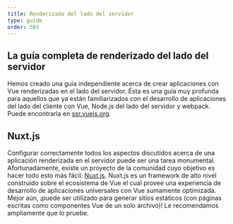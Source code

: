 ```yaml
---
title: Renderizado del lado del servidor
type: guide
order: 503
---
```


## La guía completa de renderizado del lado del servidor

Hemos creado una guía independiente acerca de crear aplicaciones con Vue renderizadas en el lado del servidor. Ésta es una guía muy profunda para aquellos que ya están familiarizados con el desarrollo de aplicaciones del lado del cliente con Vue, Node.js del lado del servidor y webpack. Puede encontrarla en [ssr.vuejs.org](https://ssr.vuejs.org/).

## Nuxt.js

Configurar correctamente todos los aspectos discutidos acerca de una aplicación renderizada en el servidor puede ser una tarea monumental. Afortunadamente, existe un proyecto de la comunidad cuyo objetivo es hacer todo esto más fácil: [Nuxt.js](https://nuxtjs.org/). Nuxt.js es un framework de alto nivel construido sobre el ecosistema de Vue el cual provee una experiencia de desarrollo de aplicaciones universales con Vue sumamente optimizada. Mejor aún, ¡puede ser utilizado para generar sitios estáticos (con páginas escritas como componentes Vue de un solo archivo)! Le recomendamos ampliamente que lo pruebe.